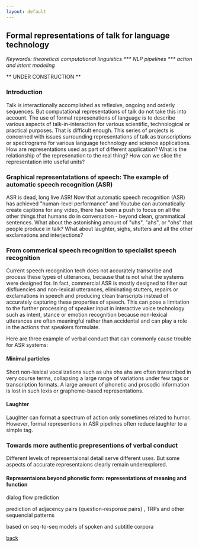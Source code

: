 ```yaml
---
layout: default
---
```


## Formal representations of talk for language technology

 <i> Keywords: theoretical computational linguistics *** NLP pipelines *** action and intent modeling </i>

** UNDER CONSTRUCTION **

### Introduction

Talk is interactionally accomplished as reflexive, ongoing and orderly sequences. But computational representations of talk do not take this into account. The use of formal represenations of language is to describe various aspects of talk-in-interaction for various scientific, technological or practical purposes. That is difficult enough. This series of projects is concerned with issues surrounding representations of talk as transcriptions or spectrograms for various language technology and science applications. How are representations used as part of different application? What is the relationship of the represenation to the real thing? How can we slice the representation into useful units?

### Graphical representatations of speech: The example of automatic speech recognition (ASR)

ASR is dead, long live ASR! Now that automatic speech recognition (ASR) has achieved "human-level performance" and Youtube can automatically create captions for any video, there has been a push to focus on all the other things that humans do in conversation - beyond clean, grammatical sentences. What about the astonishing amount of "uhs", "ahs", or "ohs" that people produce in talk? What about laughter, sighs, stutters and all the other exclamations and interjections?

### From commerical speech recognition to specialist speech recognition

Current speech recognition tech does not accurately transcribe and process these types of utterances, because that is not what the systems were designed for. In fact, commercial ASR is mostly designed to filter out disfluencies and non-lexical utterances, eliminating stutters, repairs or exclamations in speech and producing clean transcripts instead of accurately capturing these properties of speech. This can pose a limitation to the further processing of speaker input in interactive voice technology such as intent, stance or emotion recognition because non-lexical utterances are often meaningful rather than accidental and can play a role in the actions that speakers formulate.

Here are three example of verbal conduct that can commonly cause trouble for ASR systems:

#### Minimal particles

Short non-lexical vocalizations such as uhs ohs ahs are often transcribed in very course terms, collapsing a large range of variations under few tags or transcription formats. A large amount of phonetic and prosodic information is lost in such lexis or grapheme-based representations.

#### Laughter

Laughter can format a spectrum of action only sometimes related to humor. However, formal representions in ASR pipelines often reduce laughter to a simple tag.


### Towards more authentic prepresentions of verbal conduct

Different levels of representaional detail serve different uses. But some aspects of accurate representaions clearly remain underexplored.


#### Representaions beyond phonetic form: representations of meaning and function

 dialog flow prediction

prediction of adjacency pairs (question-response pairs) , TRPs and other sequencial patterns 

based on seq-to-seq models of spoken and subtitle corpora 


[back](./)
